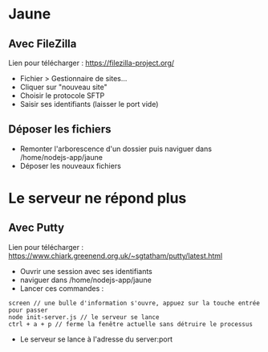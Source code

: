 # Jaune
## Avec FileZilla
Lien pour télécharger : https://filezilla-project.org/
- Fichier > Gestionnaire de sites...
- Cliquer sur "nouveau site"
- Choisir le protocole SFTP
- Saisir ses identifiants (laisser le port vide)

## Déposer les fichiers
- Remonter l'arborescence d'un dossier puis naviguer dans /home/nodejs-app/jaune
- Déposer les nouveaux fichiers

# Le serveur ne répond plus
## Avec Putty
Lien pour télécharger : https://www.chiark.greenend.org.uk/~sgtatham/putty/latest.html
- Ouvrir une session avec ses identifiants
- naviguer dans /home/nodejs-app/jaune
- Lancer ces commandes : 
```
screen // une bulle d'information s'ouvre, appuez sur la touche entrée pour passer
node init-server.js // le serveur se lance
ctrl + a + p // ferme la fenêtre actuelle sans détruire le processus
```
- Le serveur se lance à l'adresse du server:port
